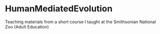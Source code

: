 # HumanMediatedEvolution
Teaching materials from a short course I taught at the Smithsonian National Zoo (Adult Education)
